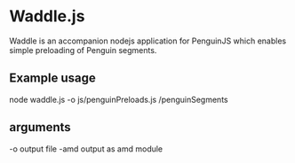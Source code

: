 Waddle.js
===========

Waddle is an accompanion nodejs application for PenguinJS which enables simple preloading of Penguin segments.

Example usage
-------------

node waddle.js -o js/penguinPreloads.js /penguinSegments


arguments
----------

-o output file
-amd output as amd module